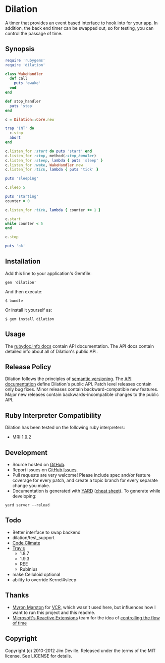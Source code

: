 # Dilation

A timer that provides an event based interface to hook into for your app. In addition, the back end timer can be swapped out, so for testing, you can control the passage of time.  

## Synopsis

``` ruby
require 'rubygems'
require 'dilation'

class WakeHandler
  def call
    puts 'awake'
  end
end

def stop_handler
  puts 'stop'
end

c = Dilation::Core.new

trap 'INT' do
  c.stop
  abort
end

c.listen_for :start do puts 'start' end
c.listen_for :stop, method(:stop_handler)
c.listen_for :sleep, lambda { puts 'sleep' }
c.listen_for :wake, WakeHandler.new
c.listen_for :tick, lambda { puts 'tick' }

puts 'sleeping'

c.sleep 5

puts 'starting'
counter = 0

c.listen_for :tick, lambda { counter += 1 }

c.start
while counter < 5
end

c.stop

puts 'ok'
```

## Installation

Add this line to your application's Gemfile:

    gem 'dilation'

And then execute:

    $ bundle

Or install it yourself as:

    $ gem install dilation

## Usage

The [rubydoc.info docs](http://rubydoc.info/gems/dilation/frames) contain
API documentation. The API docs contain detailed info about all of Dilation's public API.

## Release Policy

Dilation follows the principles of [semantic versioning](http://semver.org/).
The [API documentation](http://rubydoc.info/gems/dilation/frames) define
Dilation's public API.  Patch level releases contain only bug fixes.  Minor
releases contain backward-compatible new features.  Major new releases
contain backwards-incompatible changes to the public API.

## Ruby Interpreter Compatibility

Dilation has been tested on the following ruby interpreters:

* MRI 1.9.2

## Development

* Source hosted on [GitHub](http://github.com/jredville/dilation).
* Report issues on [GitHub Issues](http://github.com/jredville/dilation/issues).
* Pull requests are very welcome! Please include spec and/or feature coverage for every patch,
  and create a topic branch for every separate change you make.
* Documentation is generated with [YARD](http://yardoc.org/) ([cheat sheet](http://cheat.errtheblog.com/s/yard/)).
  To generate while developing:

```
yard server --reload
```

## Todo

 * Better interface to swap backend
 * dilation/test_support
 * [Code Climate](http://codeclimate.com)
 * [Travis](http://travis-ci.org/)
   * 1.8.7
   * 1.9.3
   * REE
   * Rubinius
 * make Celluloid optional
 * ability to override Kernel#sleep

## Thanks

* [Myron Marston](http://github.com/myronmarston) for [VCR](http://github.com/myronmarston/vcr), which wasn't used here, but influences how I want to run this project and this readme.
* [Microsoft's Reactive Extensions](http://msdn.microsoft.com/en-us/data/gg577609.aspx) team for the idea of [controlling the flow of time](http://channel9.msdn.com/Shows/Going+Deep/Wes-Dyer-and-Jeffrey-Van-Gogh-Inside-Rx-Virtual-Time)

## Copyright

Copyright (c) 2010-2012 Jim Deville. Released under the terms of the
MIT license. See LICENSE for details.
